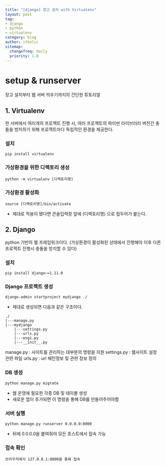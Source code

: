 ```yaml
---
title: "[django] 장고 설치 with Virtualenv"
layout: post
tag:
- django
- python
- virtualenv
category: blog
author: itholic
sitemap:
  changefreq: daily
  priority: 1.0
---
```


# setup & runserver

장고 설치부터 웹 서버 띄우기까지의 간단한 튜토리얼

## 1. Virtualenv

한 서버에서 여러개의 프로젝트 진행 시, 여러 프로젝트의 파이썬 라이브러리 버전간 충돌을 방지하기 위해 프로젝트마다 독립적인 환경을 제공한다.

### 설치

```
pip install virtualenv
```

### 가상환경을 위한 디렉토리 생성

```
python -m virtualenv [디렉토리명]
```

### 가상환경 활성화

```
source [디렉토리명]/bin/activate
```
- 제대로 적용이 됐다면 콘솔입력창 앞에 (디렉토리명) 으로 접두어가 붙는다.


## 2. Django

python 기반의 웹 프레임워크이다. (가상환경이 활성화된 상태에서 진행해야 이후 다른 프로젝트 진행시 충돌을 방지할 수 있다)

### 설치

```
pip install django~=1.11.0
```

### Django 프로젝트 생성

```
django-admin startproject mydjango ./
```

- 제대로 생성되면 다음과 같은 구조이다.

```
./
|---manage.py
|---mydjango
    |---settings.py
    |---urls.py
    |---wsgi.py
    |---__init__.py
```

manage.py : 사이트를 관리하는 대부분의 명령을 지원
settings.py : 웹사이트 설정 관련 파일
urls.py : url 패턴정보 및 관련 정보 정의


### DB 생성

```
python manage.py migrate
```
- 웹 운영에 필요한 각종 DB 및 테이블 생성
- 새로운 앱이 추가되면 이 명령을 통해 DB를 만들어주어야함


### 서버 실행
```
python manage.py runserver 0.0.0.0:8000
```
- 뒤에 0.0.0.0을 붙여줘야 모든 호스트에서 접속 가능


### 접속 확인
```
브라우저에서 127.0.0.1:8000을 통해 접속
```




